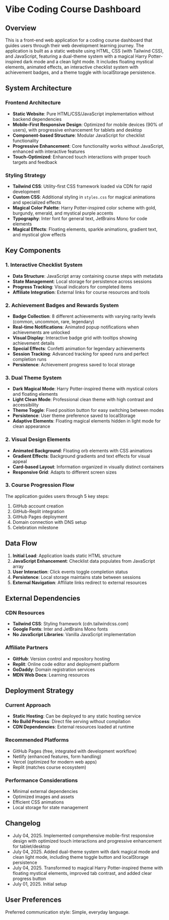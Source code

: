 # Vibe Coding Course Dashboard

## Overview

This is a front-end web application for a coding course dashboard that guides users through their web development learning journey. The application is built as a static website using HTML, CSS (with Tailwind CSS), and JavaScript, featuring a dual-theme system with a magical Harry Potter-inspired dark mode and a clean light mode. It includes floating mystical elements, animated effects, an interactive checklist system with achievement badges, and a theme toggle with localStorage persistence.

## System Architecture

### Frontend Architecture
- **Static Website**: Pure HTML/CSS/JavaScript implementation without backend dependencies
- **Mobile-First Responsive Design**: Optimized for mobile devices (90% of users), with progressive enhancement for tablets and desktop
- **Component-based Structure**: Modular JavaScript for checklist functionality
- **Progressive Enhancement**: Core functionality works without JavaScript, enhanced with interactive features
- **Touch-Optimized**: Enhanced touch interactions with proper touch targets and feedback

### Styling Strategy
- **Tailwind CSS**: Utility-first CSS framework loaded via CDN for rapid development
- **Custom CSS**: Additional styling in `styles.css` for magical animations and specialized effects
- **Magical Color Palette**: Harry Potter-inspired color scheme with gold, burgundy, emerald, and mystical purple accents
- **Typography**: Inter font for general text, JetBrains Mono for code elements
- **Magical Effects**: Floating elements, sparkle animations, gradient text, and mystical glow effects

## Key Components

### 1. Interactive Checklist System
- **Data Structure**: JavaScript array containing course steps with metadata
- **State Management**: Local storage for persistence across sessions
- **Progress Tracking**: Visual indicators for completed items
- **Affiliate Integration**: External links for course resources and tools

### 2. Achievement Badges and Rewards System
- **Badge Collection**: 8 different achievements with varying rarity levels (common, uncommon, rare, legendary)
- **Real-time Notifications**: Animated popup notifications when achievements are unlocked
- **Visual Display**: Interactive badge grid with tooltips showing achievement details
- **Special Effects**: Confetti animation for legendary achievements
- **Session Tracking**: Advanced tracking for speed runs and perfect completion runs
- **Persistence**: Achievement progress saved to local storage

### 3. Dual Theme System
- **Dark Magical Mode**: Harry Potter-inspired theme with mystical colors and floating elements
- **Light Clean Mode**: Professional clean theme with high contrast and accessibility
- **Theme Toggle**: Fixed position button for easy switching between modes
- **Persistence**: User theme preference saved to localStorage
- **Adaptive Elements**: Floating magical elements hidden in light mode for clean appearance

### 2. Visual Design Elements
- **Animated Background**: Floating orb elements with CSS animations
- **Gradient Effects**: Background gradients and text effects for visual appeal
- **Card-based Layout**: Information organized in visually distinct containers
- **Responsive Grid**: Adapts to different screen sizes

### 3. Course Progression Flow
The application guides users through 5 key steps:
1. GitHub account creation
2. GitHub-Replit integration
3. GitHub Pages deployment
4. Domain connection with DNS setup
5. Celebration milestone

## Data Flow

1. **Initial Load**: Application loads static HTML structure
2. **JavaScript Enhancement**: Checklist data populates from JavaScript array
3. **User Interaction**: Click events toggle completion status
4. **Persistence**: Local storage maintains state between sessions
5. **External Navigation**: Affiliate links redirect to external resources

## External Dependencies

### CDN Resources
- **Tailwind CSS**: Styling framework (cdn.tailwindcss.com)
- **Google Fonts**: Inter and JetBrains Mono fonts
- **No JavaScript Libraries**: Vanilla JavaScript implementation

### Affiliate Partners
- **GitHub**: Version control and repository hosting
- **Replit**: Online code editor and deployment platform
- **GoDaddy**: Domain registration services
- **MDN Web Docs**: Learning resources

## Deployment Strategy

### Current Approach
- **Static Hosting**: Can be deployed to any static hosting service
- **No Build Process**: Direct file serving without compilation
- **CDN Dependencies**: External resources loaded at runtime

### Recommended Platforms
- GitHub Pages (free, integrated with development workflow)
- Netlify (enhanced features, form handling)
- Vercel (optimized for modern web apps)
- Replit (matches course ecosystem)

### Performance Considerations
- Minimal external dependencies
- Optimized images and assets
- Efficient CSS animations
- Local storage for state management

## Changelog

- July 04, 2025. Implemented comprehensive mobile-first responsive design with optimized touch interactions and progressive enhancement for tablet/desktop
- July 04, 2025. Added dual-theme system with dark magical mode and clean light mode, including theme toggle button and localStorage persistence
- July 04, 2025. Transformed to magical Harry Potter-inspired theme with floating mystical elements, improved tab contrast, and added clear progress button
- July 01, 2025. Initial setup

## User Preferences

Preferred communication style: Simple, everyday language.